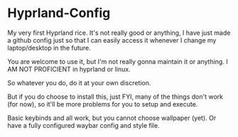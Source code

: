 # Hyprland-Config

My very first Hyprland rice. It's not really good or anything, I have just made a github config just so that I can easily access it whenever I change my laptop/desktop in the future.

You are welcome to use it, but I'm not really gonna maintain it or anything. I AM NOT PROFICIENT in hyprland or linux.

So whatever you do, do it at your own discretion.

But if you do choose to install this, just FYI, many of the things don't work (for now), so it'll be more problems for you to setup and execute.

Basic keybinds and all work, but you cannot choose wallpaper (yet). Or have a fully configured waybar config and style file.